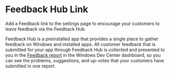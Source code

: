 ﻿# Feedback Hub Link

Add a Feedback link to the settings page to encourage your customers to leave feedback via the Feedback Hub.

Feedback Hub is a preinstalled app that provides a single place to gather feedback on Windows and installed apps. All customer feedback that is submitted for your app through Feedback Hub is collected and presented to you in the [Feedback report](https://docs.microsoft.com/windows/uwp/publish/feedback-report) in the Windows Dev Center dashboard, so you can see the problems, suggestions, and up-votes that your customers have submitted in one report.
